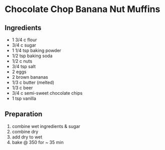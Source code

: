 # Chocolate Chop Banana Nut Muffins

## Ingredients

-  1 3/4 c flour
-  3/4 c sugar
-  1 1/4 tsp baking powder
-  1/2 tsp baking soda
-  1/2 c nuts
-  3/4 tsp salt
-  2 eggs
-  2 brown bananas
-  1/3 c butter (melted)
-  1/3 c beer
-  3/4 c semi-sweet chocolate chips
-  1 tsp vanilla

## Preparation

1. combine wet ingredients & sugar
1. combine dry
1. add dry to wet
1. bake @ 350 for ~ 35 min
